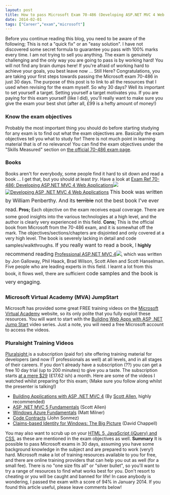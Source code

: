 ```yaml
---
layout: post
title: How to pass Microsoft Exam 70-486 (Developing ASP.NET MVC 4 Web Applications) in 30 days
date: 2014-02-01
tags: ["Career","exam","microsoft"]
---
```


Before you continue reading this blog, you need to be aware of the following; This is not a "quick fix" or an "easy solution".  I have not discovered some secret formula to guarantee you pass with 100% marks every time.  I am not trying to sell you anything.  The exam is genuinely challenging and the only way you are going to pass is by working hard!  You will not find any brain dumps here!  If you're afraid of working hard to achieve your goals, you best leave now ... Still Here? Congratulations, you are taking your first steps towards passing the Microsoft exam 70-486 in just 30 days.  The purpose of this post is to link to all the resources that I used when revising for the exam myself. So why 30 days? Well its important to set yourself a target.  Setting yourself a target motivates you.  If you are paying for this exam yourself (like I did), you'll really want to make sure you give the exam your best shot (after all, £99 is a hefty amount of money!)

### **Know the exam objectives**

Probably the most important thing you should do before starting studying for any exam is to find out what the exam objectives are.  Basically the exam objectives tell you what to study for! There is not much point in learning material that is of no relevance! You can find the exam objectives under the "Skills Measured" section on [the official 70-486 exam page](http://www.microsoft.com/learning/en-gb/exam-70-486.aspx "Microsoft Exam Objective").

### **Books**

Books aren't for everybody, some people find it hard to sit down and read a book ... I get that, but you should at least _try_. Have a look at [Exam Ref 70-486: Developing ASP.NET MVC 4 Web Applications](http://www.amazon.co.uk/gp/product/0735677220/ref=as_li_tf_tl?ie=UTF8&camp=1634&creative=6738&creativeASIN=0735677220&linkCode=as2&tag=jprecom-21)![](ir?t=jprecom-21&l=as2&o=2&a=0735677220) [![Developing ASP .NET MVC 4 Web Applications](https://developerhandbook.com/wp-content/uploads/2014/01/0029c928_medium1.jpeg)](0029c928_medium1.jpeg) <span style="line-height:1.714285714;font-size:1rem;">This book was written by William Penberthy.  And its <del>terrible</del> not the best book I've ever read.</span> **Pros;** Each objective on the exam receives equal coverage.  There are some good insights into the various technologies at a high level, and the author is clearly very experienced in this field. **Cons;**  This is the official book from Microsoft from the 70-486 exam, and it is somewhat off the mark.  The objectives/sections/chapters are disjointed and only covered at a very high level.  The book is severely lacking in detail and code samples/walkthroughs. <span style="font-size:1rem;line-height:1.714285714;">If you really want to read a book, I</span> **highly** <span style="font-size:1rem;line-height:1.714285714;">recommend reading</span> [Professional ASP.NET MVC 4](http://www.amazon.co.uk/gp/product/B009F09SRM/ref=as_li_tf_tl?ie=UTF8&camp=1634&creative=6738&creativeASIN=B009F09SRM&linkCode=as2&tag=jprecom-21)![](ir?t=jprecom-21&l=as2&o=2&a=B009F09SRM), which was written by Jon Galloway, Phil Haack, Brad Wilson, Scott Allen and Scott Hanselman.  Five people who are leading experts in this field.  I learnt a lot from this book, it flows well, there are sufficient<span style="font-size:1rem;line-height:1.714285714;"> code samples and the book is very engaging.</span>

### **Microsoft Virtual Academy (MVA) JumpStart**

Microsoft has provided some great FREE training videos on the [Microsoft Virtual Academy](http://www.microsoftvirtualacademy.com/ "Microsoft Virtual Academy") website, so its only polite that you fully exploit these resources. You will want to start with the [Building Web Apps with ASP .NET Jump Start](http://channel9.msdn.com/Series/Building-Web-Apps-with-ASP-NET-Jump-Start "Building Web Apps with ASP .NET Jump Start") video series.  Just a note, you will need a free Microsoft account to access the videos.

### **Pluralsight Training Videos**

[Pluralsight ](http://www.pluralsight.com/training/ "Pluralsight")is a subscription (paid for) site offering training material for developers (and now IT professionals as well) at all levels, and in all stages of their careers.  If you don't already have a subscription (??) you can get a free 10 day trial (up to 200 minutes) to give you a taste.  The subscription starts [at a mere $29](http://www.pluralsight.com/training/Products/Individual "Pluralsight") (£17.62 ish) a month. Here are some of the videos I watched whilst preparing for this exam; (Make sure you follow along whilst the presenter is talking!)

*   [Building Applications with ASP .NET MVC 4](http://pluralsight.com/training/Courses/TableOfContents/mvc4-building "Building Applications with ASP .NET MVC 4") (By [Scott Allen](http://odetocode.com/ "Ode To Code"), highly recommended)
*   [ASP .NET MVC 5 Fundamentals](http://pluralsight.com/training/Courses/TableOfContents/aspdotnet-mvc5-fundamentals "ASP .NET MVC 5 Fundamentals") (Scott Allen)
*   [Windows Azure Fundamentals](http://pluralsight.com/training/courses/TableOfContents?courseName=azure-fundamentals&highlight= "Windows Azure Fundamentals") (Matt Milner)
*   [Code Contracts](http://pluralsight.com/training/courses/TableOfContents?courseName=code-contracts&highlight=john-sonmez_code-contracts-m1-overview*1,2,3#code-contracts-m1-overview "Code Contracts") (John Sonmez)
*   [Claims-based Identity for Windows: The Big Picture](http://pluralsight.com/training/courses/TableOfContents?courseName=claims-based-identity-big-picture&highlight=david-chappell_claims-based-identity-big-picture-m1-understanding*9,1,5!david-chappell_claims-based-identity-big-picture-m3-using!david-chappell_claims-based-identity-big-picture-m0-intro!david-chappell_claims-based-identity-big-picture-m2-implementing*0#claims-based-identity-big-picture-m1-understanding "Claims-based Identity for Windows: The Big Picture") (David Chappell)

You may also want to scrub up on your [HTML 5, JavaScript (jQuery) and CSS](https://developerhandbook.com/2013/09/20/how-to-pass-microsoft-exam-070-480-html-5-css-3-and-javascript-in-30-days/ "How to pass Microsoft Exam 070-480 (HTML 5, CSS3 and JavaScript) in 30 days"), as these are mentioned in the exam objectives as well. **Summary** It is possible to pass Microsoft exams in 30 days, assuming you have some background knowledge in the subject and are prepared to work (very!) hard.  Microsoft make a lot of training resources available to you for free, and there are online training providers that can help you out as well (for a small fee).  There is no "one size fits all" or "silver bullet", so you'll want to try a range of resources to find what works best for you.  Don't resort to cheating or you will be caught and banned for life! In case anybody is wondering, I passed the exam with a score of 94% in January 2014. If you found this article useful, please leave comments below!